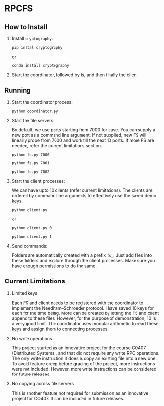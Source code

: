 # RPCFS

## How to Install

1. Install `cryptography`:
  
    `pip instal cryptography`
  
    or
  
    `conda install cryptography`

2. Start the coordinator, followed by fs, and then finally the client

## Running

1. Start the coordinator process:
  
    `python coordinator.py`

2. Start the file servers:
  
    By default, we use ports starting from 7000 for ease. You can supply a new port as a command line argument. If not supplied, new FS will linearly probe from 7000 and work till the next 10 ports. If more FS are needed, refer the current limitations section.
  
    `python fs.py 7000`
  
    `python fs.py 7001`
  
    `python fs.py 7002`

3. Start the client processes:
  
    We can have upto 10 clients (refer current limitations). The clients are ordered by command line arguments to effectively use the saved demo keys.
  
    `python client.py`
  
    or
  
    `python client.py 0`
  
    `python client.py 1`

4. Send commands:
  
    Folders are automatically created with a prefix `fs_`. Just add files into these folders and explore through the client processes. Make sure you have enough permissions to do the same.

## Current Limitations

1. Limited keys
  
    Each FS and client needs to be registered with the coordinator to implement the Needham–Schroeder protocol. I have saved 10 keys for each for the time being. More can be created by letting the FS and client append to these files. However, for the purpose of demonstration, 10 is a very good limit. The coordinator uses modular arithmetic to read these keys and assign them to connecting processes.

2. No write operations
  
    This project started as an innovative project for the course CO407 (Distributed Systems), and that did not require any write RPC operations. The only write instruction it does is copy an existing file into a new one. To avoid feature creep before grading of the project, more instructions were not included. However, more write instructions can be considered for future releases.

3. No copying across file servers
  
    This is another feature not required for submission as an innovative project for CO407. It can be included in future releases.